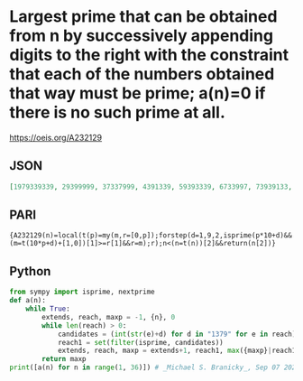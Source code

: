 # Largest prime that can be obtained from n by successively appending digits to the right with the constraint that each of the numbers obtained that way must be prime; a\(n\)\=0 if there is no such prime at all\.
https://oeis.org/A232129
## JSON
```JSON
[1979339339, 29399999, 37337999, 4391339, 59393339, 6733997, 73939133, 839, 9719, 103997939939, 113, 12791333, 13999133, 149399, 15797, 1637, 17333, 1811993, 1979339339, 0, 21139, 2273993, 23399339, 24179399, 2579939, 2699393, 27191939, 2837, 29399999, 3079, 31379, 0, 331999799, 3491333, 35393999]
```
## PARI
```PARI
{A232129(n)=local(t(p)=my(m,r=[0,p]);forstep(d=1,9,2,isprime(p*10+d)&&(m=t(10*p+d)+[1,0])[1]>=r[1]&&r=m);r);n<(n=t(n))[2]&&return(n[2])}
```
## Python
```Python
from sympy import isprime, nextprime
def a(n):
    while True:
        extends, reach, maxp = -1, {n}, 0
        while len(reach) > 0:
            candidates = (int(str(e)+d) for d in "1379" for e in reach)
            reach1 = set(filter(isprime, candidates))
            extends, reach, maxp = extends+1, reach1, max({maxp}|reach1)
        return maxp
print([a(n) for n in range(1, 36)]) # _Michael S. Branicky_, Sep 07 2021
```
